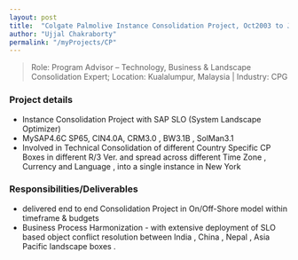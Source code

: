 ```yaml
---
layout: post
title:  "Colgate Palmolive Instance Consolidation Project, Oct2003 to Jun2004"
author: "Ujjal Chakraborty"
permalink: "/myProjects/CP"
---
```

>Role: Program Advisor – Technology, Business & Landscape Consolidation Expert;  Location: Kualalumpur, Malaysia |
Industry: CPG

### Project details
- Instance Consolidation Project with SAP SLO (System Landscape Optimizer)
- MySAP4.6C SP65, CIN4.0A, CRM3.0 , BW3.1B , SolMan3.1
- Involved in Technical Consolidation of different Country Specific CP Boxes in different R/3 Ver. and  spread across different Time Zone , Currency and Language , into a single instance in New York

### Responsibilities/Deliverables
- delivered end to end Consolidation Project in On/Off-Shore model within timeframe & budgets
- Business  Process  Harmonization  -  with  extensive  deployment  of  SLO  based  object  conflict resolution between India , China , Nepal , Asia Pacific landscape boxes .
